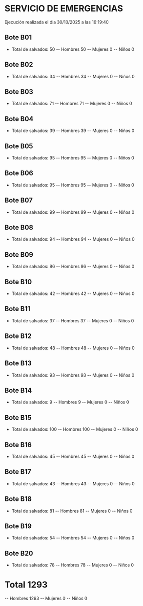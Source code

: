 # SERVICIO DE EMERGENCIAS 

Ejecución realizada el dia 30/10/2025 a las 16:19:40

## Bote B01

- Total de salvados: 50
-- Hombres 50
-- Mujeres 0
-- Niños 0

## Bote B02

- Total de salvados: 34
-- Hombres 34
-- Mujeres 0
-- Niños 0

## Bote B03

- Total de salvados: 71
-- Hombres 71
-- Mujeres 0
-- Niños 0

## Bote B04

- Total de salvados: 39
-- Hombres 39
-- Mujeres 0
-- Niños 0

## Bote B05

- Total de salvados: 95
-- Hombres 95
-- Mujeres 0
-- Niños 0

## Bote B06

- Total de salvados: 95
-- Hombres 95
-- Mujeres 0
-- Niños 0

## Bote B07

- Total de salvados: 99
-- Hombres 99
-- Mujeres 0
-- Niños 0

## Bote B08

- Total de salvados: 94
-- Hombres 94
-- Mujeres 0
-- Niños 0

## Bote B09

- Total de salvados: 86
-- Hombres 86
-- Mujeres 0
-- Niños 0

## Bote B10

- Total de salvados: 42
-- Hombres 42
-- Mujeres 0
-- Niños 0

## Bote B11

- Total de salvados: 37
-- Hombres 37
-- Mujeres 0
-- Niños 0

## Bote B12

- Total de salvados: 48
-- Hombres 48
-- Mujeres 0
-- Niños 0

## Bote B13

- Total de salvados: 93
-- Hombres 93
-- Mujeres 0
-- Niños 0

## Bote B14

- Total de salvados: 9
-- Hombres 9
-- Mujeres 0
-- Niños 0

## Bote B15

- Total de salvados: 100
-- Hombres 100
-- Mujeres 0
-- Niños 0

## Bote B16

- Total de salvados: 45
-- Hombres 45
-- Mujeres 0
-- Niños 0

## Bote B17

- Total de salvados: 43
-- Hombres 43
-- Mujeres 0
-- Niños 0

## Bote B18

- Total de salvados: 81
-- Hombres 81
-- Mujeres 0
-- Niños 0

## Bote B19

- Total de salvados: 54
-- Hombres 54
-- Mujeres 0
-- Niños 0

## Bote B20

- Total de salvados: 78
-- Hombres 78
-- Mujeres 0
-- Niños 0

# Total 1293
-- Hombres 1293
-- Mujeres 0
-- Niños 0

